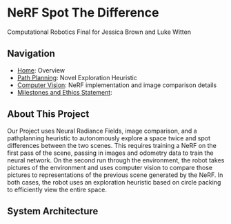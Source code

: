 # NeRF Spot The Difference

Computational Robotics Final for Jessica Brown and Luke Witten

## Navigation

- [Home](index.md): Overview
- [Path Planning](path-planning.md): Novel Exploration Heuristic
- [Computer Vision](computer-vision.md): NeRF implementation and image
  comparison details
- [Milestones and Ethics Statement](milestones.md):

## About This Project

Our Project uses Neural Radiance Fields, image comparison, and a pathplanning
heuristic to autonomously explore a space twice and spot differences between the
two scenes. This requires training a NeRF on the first pass of the scene,
passing in images and odometry data to train the neural network. On the second
run through the environment, the robot takes pictures of the environment and
uses computer vision to compare those pictures to representations of the
previous scene generated by the NeRF. In both cases, the robot uses an
exploration heuristic based on circle packing to efficiently view the entire
space.

## System Architecture
